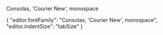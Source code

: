 Consolas, 'Courier New', monospace



{
    "editor.fontFamily": "Consolas, 'Courier New', monospace",
    "editor.indentSize": "tabSize"
}